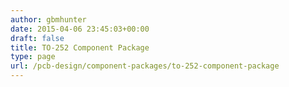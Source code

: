 ```yaml
---
author: gbmhunter
date: 2015-04-06 23:45:03+00:00
draft: false
title: TO-252 Component Package
type: page
url: /pcb-design/component-packages/to-252-component-package
---
```


#  
